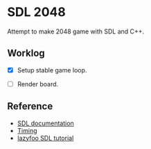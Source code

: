 # SDL 2048

Attempt to make 2048 game with SDL and C++.

## Worklog
 - [x] Setup stable game loop.
 - [ ] Render board.



## Reference
 - [SDL documentation](https://www.libsdl.org/release/SDL-1.2.15/docs/)
 - [Timing](https://thenumb.at/cpp-course/sdl2/08/08.html)
 - [lazyfoo SDL tutorial](https://lazyfoo.net/tutorials/SDL/)